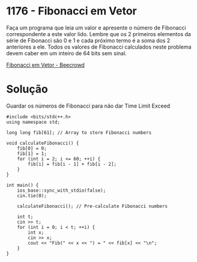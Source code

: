 # 1176 - Fibonacci em Vetor

Faça um programa que leia um valor e apresente o número de Fibonacci correspondente a este valor lido. Lembre que os 2 primeiros elementos da série de Fibonacci são 0 e 1 e cada próximo termo é a soma dos 2 anteriores a ele. Todos os valores de Fibonacci calculados neste problema devem caber em um inteiro de 64 bits sem sinal.

[Fibonacci em Vetor - Beecrowd](https://www.beecrowd.com.br/judge/pt/problems/view/1176)

# Solução

Guardar os números de Fibonacci para não dar Time Limit Exceed 

```
#include <bits/stdc++.h>
using namespace std;

long long fib[61]; // Array to store Fibonacci numbers

void calculateFibonacci() {
    fib[0] = 0;
    fib[1] = 1;
    for (int i = 2; i <= 60; ++i) {
        fib[i] = fib[i - 1] + fib[i - 2];
    }
}

int main() {
    ios_base::sync_with_stdio(false);
    cin.tie(0);

    calculateFibonacci(); // Pre-calculate Fibonacci numbers

    int t;
    cin >> t;
    for (int i = 0; i < t; ++i) {
        int x;
        cin >> x;
        cout << "Fib(" << x << ") = " << fib[x] << "\n";
    }
}
```